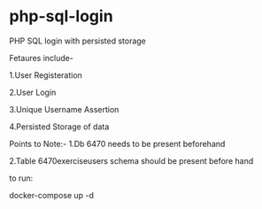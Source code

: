 # php-sql-login
PHP SQL login with persisted storage

Fetaures include-

1.User Registeration

2.User Login

3.Unique Username Assertion

4.Persisted Storage of data


Points to Note:-
1.Db 6470 needs to be present beforehand

2.Table 6470exerciseusers schema should be present before hand

to run:

docker-compose up -d


